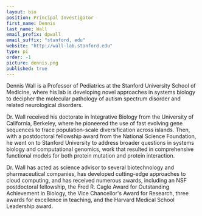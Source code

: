 ```yaml
---
layout: bio
position: Principal Investigator
first_name: Dennis
last_name: Wall
email_prefix: dpwall
email_suffix: "stanford, edu"
website: "http://wall-lab.stanford.edu"
type: pi
order: -1
picture: dennis.png
published: true
---
```


Dennis Wall is a Professor of Pediatrics at the Stanford University School of Medicine, where his lab is developing novel approaches in systems biology to decipher the molecular pathology of autism spectrum disorder and related neurological disorders.

Dr. Wall received his doctorate in Integrative Biology from the University of California, Berkeley, where he pioneered the use of fast evolving gene sequences to trace population-scale diversification across islands. Then, with a postdoctoral fellowship award from the National Science Foundation, he went on to Stanford University to address broader questions in systems biology and computational genomics, work that resulted in comprehensive functional models for both protein mutation and protein interaction.

Dr. Wall has acted as science advisor to several biotechnology and pharmaceutical companies, has developed cutting-edge approaches to cloud computing, and has received numerous awards, including an NSF postdoctoral fellowship, the Fred R. Cagle Award for Outstanding Achievement in Biology, the Vice Chancellor's Award for Research, three awards for excellence in teaching, and the Harvard Medical School Leadership award.
